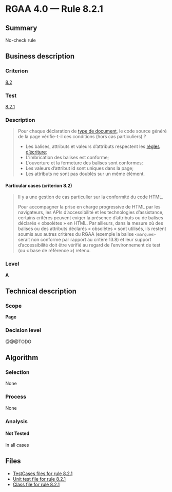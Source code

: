 # RGAA 4.0 — Rule 8.2.1

## Summary

No-check rule

## Business description

### Criterion

[8.2](https://www.numerique.gouv.fr/publications/rgaa-accessibilite/methode/criteres/#crit-8-2)

### Test

[8.2.1](https://www.numerique.gouv.fr/publications/rgaa-accessibilite/methode/criteres/#test-8-2-1)

### Description

> Pour chaque déclaration de [type de document](https://www.numerique.gouv.fr/publications/rgaa-accessibilite/methode/glossaire/#type-de-document), le code source généré de la page vérifie-t-il ces conditions (hors cas particuliers) ?
> 
> * Les balises, attributs et valeurs d’attributs respectent les [règles d’écriture](https://www.numerique.gouv.fr/publications/rgaa-accessibilite/methode/glossaire/#regles-d-ecriture);
> * L’imbrication des balises est conforme;
> * L’ouverture et la fermeture des balises sont conformes;
> * Les valeurs d’attribut id sont uniques dans la page;
> * Les attributs ne sont pas doublés sur un même élément.

#### Particular cases (criterion 8.2)

> Il y a une gestion de cas particulier sur la conformité du code HTML.
> 
> Pour accompagner la prise en charge progressive de HTML par les navigateurs, les APIs d’accessibilité et les technologies d’assistance, certains critères peuvent exiger la présence d’attributs ou de balises déclarés « obsolètes » en HTML. Par ailleurs, dans la mesure où des balises ou des attributs déclarés « obsolètes » sont utilisés, ils restent soumis aux autres critères du RGAA (exemple la balise `<marquee>` serait non conforme par rapport au critère 13.8) et leur support d’accessibilité doit être vérifié au regard de l’environnement de test (ou « base de référence ») retenu.

### Level

**A**


## Technical description

### Scope

**Page**

### Decision level

@@@TODO


## Algorithm

### Selection

None

### Process

None

### Analysis

#### Not Tested

In all cases


## Files

- [TestCases files for rule 8.2.1](https://gitlab.com/asqatasun/Asqatasun/-/tree/master/rules/rules-rgaa4.0/src/test/resources/testcases/rgaa40/Rgaa40Rule080201/)
- [Unit test file for rule 8.2.1](https://gitlab.com/asqatasun/Asqatasun/-/blob/master/rules/rules-rgaa4.0/src/test/java/org/asqatasun/rules/rgaa40/Rgaa40Rule080201Test.java)
- [Class file for rule 8.2.1](https://gitlab.com/asqatasun/Asqatasun/-/blob/master/rules/rules-rgaa4.0/src/main/java/org/asqatasun/rules/rgaa40/Rgaa40Rule080201.java)


